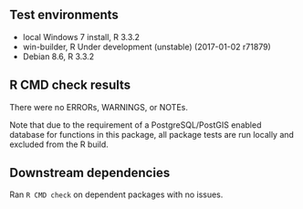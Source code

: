 ## Test environments
* local Windows 7 install, R 3.3.2
* win-builder, R Under development (unstable) (2017-01-02 r71879)
* Debian 8.6, R 3.3.2

## R CMD check results
There were no ERRORs, WARNINGS, or NOTEs.

Note that due to the requirement of a PostgreSQL/PostGIS enabled database for functions in this package, all package tests are run locally and excluded from the R build.

## Downstream dependencies
Ran `R CMD check` on dependent packages with no issues.